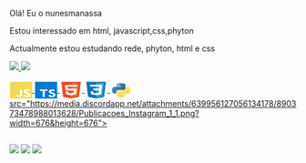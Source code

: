 Olá! Eu o nunesmanassa

 Estou interessado em html, javascript,css,phyton
 
Actualmente estou estudando rede, phyton, html e css


 <a href="https://github.com/nunesmanassa">
  <img height="180em" src="https://github-readme-stats.vercel.app/api?username=nunesmanassa&show_icons=true&theme=dark&include_all_commits=true&count_private=true"/>
  <img height="180em" src="https://github-readme-stats.vercel.app/api/top-langs/?username=nunesmanassa&layout=compact&langs_count=7&theme=dark"/>
</div>

<div style="display: inline_block"><br>
  <img align="center" alt="Nunes-Js" height="30" width="40" src="https://raw.githubusercontent.com/devicons/devicon/master/icons/javascript/javascript-plain.svg">
  <img align="center" alt="Nunes-Ts" height="30" width="40" src="https://raw.githubusercontent.com/devicons/devicon/master/icons/typescript/typescript-plain.svg">
  <img align="center" alt="Nunes-HTML" height="30" width="40" src="https://raw.githubusercontent.com/devicons/devicon/master/icons/html5/html5-original.svg">
  <img align="center" alt="Nunes-CSS" height="30" width="40" src="https://raw.githubusercontent.com/devicons/devicon/master/icons/css3/css3-original.svg">
  <img align="center" alt="Nunes-Python" height="30" width="40" src="https://raw.githubusercontent.com/devicons/devicon/master/icons/python/python-original.svg">
 src="https://media.discordapp.net/attachments/639956127056134178/890373478988013628/Publicacoes_Instagram_1_1.png?width=676&height=676">
</div>

 ##
 
<div>
  
<a href="https://www.youtube.com/channel/UCbosuq3u19qeWyPXP91k4kw" target="_blank"><img src="https://img.shields.io/badge/YouTube-FF0000?style=for-the-badge&logo=youtube&logoColor=white" target="_blank"></a>
  <a href="https://instagram.com/nunesmanassa" target="_blank"><img src="https://img.shields.io/badge/-Instagram-%23E4405F?style=for-the-badge&logo=instagram&logoColor=white" target="_blank"></a>
 <a href="https://www.facebook.com/nunesmanassa" target="_blank"><img src="https://img.shields.io/badge/Facebook-1877F2?style=for-the-badge&logo=facebook&logoColor=white" target="_blank"></a> 
  
  </div>
  
<!---
Nunesmanassa/Nunesmanassa is a ✨ special ✨ repository because its `README.md` (this file) appears on your GitHub profile.
You can click the Preview link to take a look at your changes.
--->

